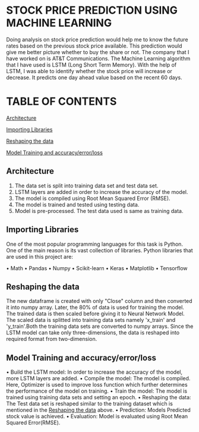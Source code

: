 # STOCK PRICE PREDICTION USING MACHINE LEARNING

Doing analysis on stock price prediction would help me to know the future rates based on the previous stock price available. This prediction would give me better picture whether to buy the share or not. The company that I have worked on is AT&T Communications. The Machine Learning algorithm that I have used is LSTM (Long Short Term Memory). With the help of LSTM, I was able to identify whether the stock price will increase or decrease. It predicts one day ahead value based on the recent 60 days.

# TABLE OF CONTENTS

   [Architecture](#architecture)
   
   [Importing Libraries](#importing-libraries)
   
   [Reshaping the data](#reshaping-the-data)
   
   [Model Training and accuracy/error/loss](#model-training)
   
       
 ## Architecture
 
 1. The data set is split into training data set and test data set.
 2. LSTM layers are added in order to increase the accuracy of the model.
 3. The model is compiled using Root Mean Squared Error (RMSE).
 4. The model is trained and tested using testing data.
 5. Model is pre-processed. The test data used is same as training data. 
 
 ## Importing Libraries
 
 One of the most popular programming languages for this task is Python. One of the main reason is its vast collection of libraries. Python libraries that are used in this project are:
 
•	Math
•	Pandas
•	Numpy
•	Scikit-learn
•	Keras
•	Matplotlib
•	Tensorflow

 ## Reshaping the data
 
 The new dataframe is created with only "Close" column and then converted it into numpy array. Later, the 80% of data is used for training the model. The trained data is then scaled before giving it to Neural Network Model. The scaled data is splitted into training data sets namely 'x_train' and 'y_train'.Both the training data sets are converted to numpy arrays. Since the LSTM model can take only three-dimensions, the data is reshaped into required format from two-dimension. 
    
    
 ## Model Training and accuracy/error/loss
   
•	Build the LSTM model: In order to increase the accuracy of the model, more LSTM layers are added.
•	Compile the model: The model is compiled. Here, Optimizer is used to improve loss function which further determines the performance of the model on training.
•	Train the model: The model is trained using training data sets and setting an epoch.
•	Reshaping the data: The Test data set is reshaped similar to the training dataset which is mentioned in the [Reshaping the data](#reshaping_the_data) above.
•	Prediction: Models Predicted stock value is achieved.
•	Evaluation: Model is evaluated using Root Mean Squared Error(RMSE).
 
